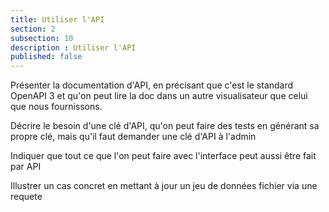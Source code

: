 ```yaml
---
title: Utiliser l'API
section: 2
subsection: 10
description : Utiliser l'API
published: false
---
```


Présenter  la documentation d'API, en précisant que c'est le standard OpenAPI 3 et qu'on peut lire la doc dans un autre visualisateur que celui que nous fournissons.

Décrire le besoin d'une clé d'API, qu'on peut faire des tests en générant sa propre clé, mais qu'il faut demander une clé d'API à l'admin

Indiquer que tout ce que l'on peut faire avec l'interface peut aussi être fait par API

Illustrer un cas concret en mettant à jour un jeu de données fichier via une requete

